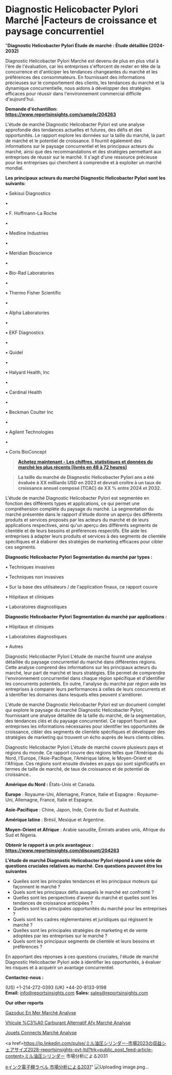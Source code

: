 # Diagnostic Helicobacter Pylori Marché |Facteurs de croissance et paysage concurrentiel

"<strong>Diagnostic Helicobacter Pylori Étude de marché : Étude détaillée (2024-2032)</strong>

Diagnostic Helicobacter Pylori Marché est devenu de plus en plus vital à l'ère de l'évaluation, car les entreprises s'efforcent de rester en tête de la concurrence et d'anticiper les tendances changeantes du marché et les préférences des consommateurs. En fournissant des informations précieuses sur le comportement des clients, les tendances du marché et la dynamique concurrentielle, nous aidons à développer des stratégies efficaces pour réussir dans l'environnement commercial difficile d'aujourd'hui.

<strong>Demande d'échantillon: <a href=https://www.reportsinsights.com/sample/204263>https://www.reportsinsights.com/sample/204263</a></strong>

L'étude de marché Diagnostic Helicobacter Pylori est une analyse approfondie des tendances actuelles et futures, des défis et des opportunités. Le rapport explore les données sur la taille du marché, la part de marché et le potentiel de croissance. Il fournit également des informations sur le paysage concurrentiel et les principaux acteurs du marché, ainsi que des recommandations et des stratégies permettant aux entreprises de réussir sur le marché. Il s'agit d'une ressource précieuse pour les entreprises qui cherchent à comprendre et à exploiter un marché mondial.

<strong>Les principaux acteurs du marché Diagnostic Helicobacter Pylori sont les suivants:</strong>

• Sekisui Diagnostics

• 

• F. Hoffmann-La Roche

• 

• Medline Industries

• 

• Meridian Bioscience

• 

• Bio-Rad Laboratories

• 

• Thermo Fisher Scientific

• 

• Alpha Laboratories

• 

• EKF Diagnostics

• 

• Quidel

• 

• Halyard Health, Inc

• 

• Cardinal Health

• 

• Beckman Coulter Inc

• 

• Agilent Technologies

• 

• Coris BioConcept
<blockquote><a href=https://www.reportsinsights.com/buynow/204263><span style=text-decoration: underline;><strong>Achetez maintenant - Les chiffres, statistiques et données du marché les plus récents [livrés en 48 à 72 heures]</strong></span></a></blockquote>
<blockquote><span style=text-decoration: underline;><strong>La taille du marché de Diagnostic Helicobacter Pylori ans a été évaluée à XX milliards USD en 2023 et devrait croître à un taux de croissance annuel composé (TCAC) de XX % entre 2024 et 2032.</strong></span></blockquote>
L'étude de marché Diagnostic Helicobacter Pylori est segmentée en fonction des différents types et applications, ce qui permet une compréhension complète du paysage du marché. La segmentation du marché présentée dans le rapport d'étude donne un aperçu des différents produits et services proposés par les acteurs du marché et de leurs applications respectives, ainsi qu'un aperçu des différents segments de clientèle et de leurs besoins et préférences respectifs. Elle aide les entreprises à adapter leurs produits et services à des segments de clientèle spécifiques et à élaborer des stratégies de marketing efficaces pour cibler ces segments.

<strong>Diagnostic Helicobacter Pylori Segmentation du marché par types :</strong>

• Techniques invasives

• Techniques non invasives

• Sur la base des utilisateurs / de l'application finaux, ce rapport couvre

• Hôpitaux et cliniques

• Laboratoires diagnostiques

<strong>Diagnostic Helicobacter Pylori Segmentation du marché par applications :</strong>

• Hôpitaux et cliniques

• Laboratoires diagnostiques

• Autres

Diagnostic Helicobacter Pylori L'étude de marché fournit une analyse détaillée du paysage concurrentiel du marché dans différentes régions. Cette analyse comprend des informations sur les principaux acteurs du marché, leur part de marché et leurs stratégies. Elle permet de comprendre l'environnement concurrentiel dans chaque région spécifique et d'identifier les concurrents potentiels. En outre, l'analyse du marché par région aide les entreprises à comparer leurs performances à celles de leurs concurrents et à identifier les domaines dans lesquels elles peuvent s'améliorer.

L'étude de marché Diagnostic Helicobacter Pylori est un document complet qui explore le paysage du marché Diagnostic Helicobacter Pylori, fournissant une analyse détaillée de la taille du marché, de la segmentation, des tendances clés et du paysage concurrentiel. Ce rapport fournit aux entreprises les informations nécessaires pour identifier les opportunités de croissance, cibler des segments de clientèle spécifiques et développer des stratégies de marketing qui trouvent un écho auprès de leurs clients cibles.

Diagnostic Helicobacter Pylori L'étude de marché couvre plusieurs pays et régions du monde. Ce rapport couvre des régions telles que l'Amérique du Nord, l'Europe, l'Asie-Pacifique, l'Amérique latine, le Moyen-Orient et l'Afrique. Ces régions sont ensuite divisées en pays qui sont significatifs en termes de taille de marché, de taux de croissance et de potentiel de croissance..

<strong>Amérique du Nord :</strong> États-Unis et Canada.

<strong>Europe</strong> : Royaume-Uni, Allemagne, France, Italie et Espagne : Royaume-Uni, Allemagne, France, Italie et Espagne.

<strong>Asie-Pacifique</strong> : Chine, Japon, Inde, Corée du Sud et Australie.

<strong>Amérique latine</strong> : Brésil, Mexique et Argentine.

<strong>Moyen-Orient et Afrique</strong> : Arabie saoudite, Émirats arabes unis, Afrique du Sud et Nigeria.

<strong>Obtenir le rapport à un prix avantageux : <a href=https://www.reportsinsights.com/discount/204263>https://www.reportsinsights.com/discount/204263</a></strong>

<strong>L'étude de marché Diagnostic Helicobacter Pylori répond à une série de questions cruciales relatives au marché. Ces questions peuvent être les suivantes</strong>
<ul>
  <li>Quelles sont les principales tendances et les principaux moteurs qui façonnent le marché ?</li>
  <li>Quels sont les principaux défis auxquels le marché est confronté ?</li>
  <li>Quelles sont les perspectives d'avenir du marché et quelles sont les tendances de croissance anticipées ?</li>
  <li>Quelles sont les principales opportunités du marché pour les entreprises ?</li>
  <li>Quels sont les cadres réglementaires et juridiques qui régissent le marché ?</li>
  <li>Quelles sont les principales stratégies de marketing et de vente adoptées par les entreprises sur le marché ?</li>
  <li>Quels sont les principaux segments de clientèle et leurs besoins et préférences ?</li>
</ul>
En apportant des réponses à ces questions cruciales, l'étude de marché Diagnostic Helicobacter Pylori aide à identifier les opportunités, à évaluer les risques et à acquérir un avantage concurrentiel.

<strong>Contactez-nous :</strong>

(US) +1-214-272-0393
(UK) +44-20-8133-9198
<strong>Email:</strong> <a>info@reportsinsights.com</a>
<strong>Sales:</strong> <a>sales@reportsinsights.com</a>

<strong>Our other reports</strong>

<a href=https://www.linkedin.com/pulse/gazoduc-en-mer-march%C3%A9-analyse-et-tendances-pl2bc/>Gazoduc En Mer Marché Analyse</a>

<a href=https://www.linkedin.com/pulse/v%C3%A9hicule-%C3%A0-carburant-alternatif-afv-march%C3%A9-7kt3f/>Vhicule %C3%A0 Carburant Alternatif Afv Marché Analyse</a>

<a href=https://www.linkedin.com/pulse/jouets-connect%C3%A9s-march%C3%A9-2024-2030-technologies-0d74f/>Jouets Connects Marché Analyse</a>

<a href=https://jp.linkedin.com/pulse/ミル油圧シリンダー-市場2023の収益シェアサイズ2028-reportsinsights-pvt-ltd?trk=public_post_feed-article-content>ミル油圧シリンダー 市場分析による2031</a>

<a href=https://www.linkedin.com/pulse/eインク電子棚ラベル-市場2023の収益と成長要因-community-market-research/>eインク電子棚ラベル 市場分析による2031</a>"
![Uploading image.png…]()
